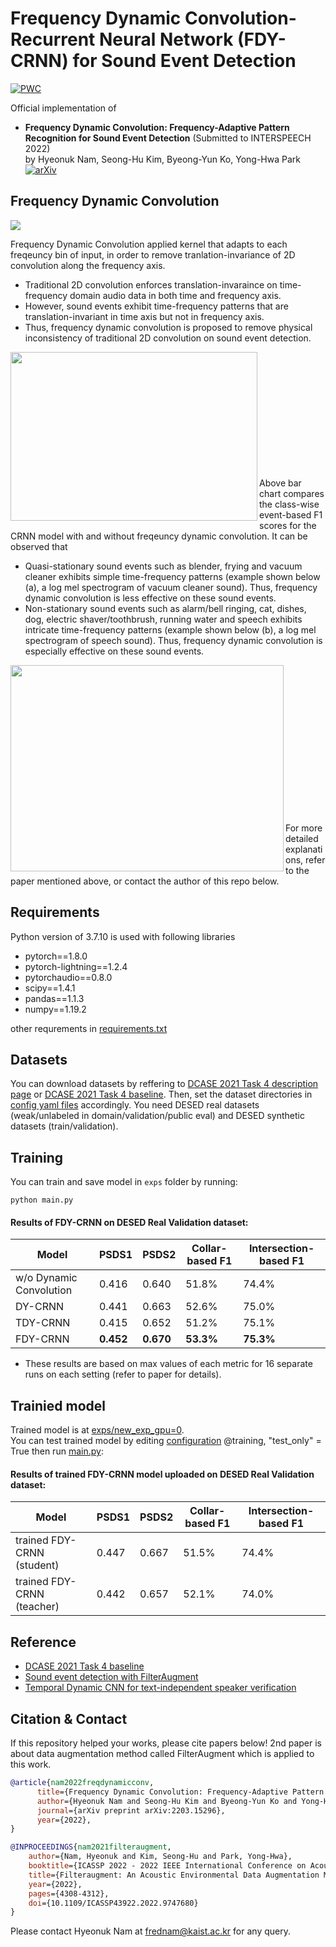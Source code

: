 # Frequency Dynamic Convolution-Recurrent Neural Network (FDY-CRNN) for Sound Event Detection

[![PWC](https://img.shields.io/endpoint.svg?url=https://paperswithcode.com/badge/frequency-dynamic-convolution-frequency/sound-event-detection-on-desed)](https://paperswithcode.com/sota/sound-event-detection-on-desed?p=frequency-dynamic-convolution-frequency)

Official implementation of <br>
 - **Frequency Dynamic Convolution: Frequency-Adaptive Pattern Recognition for Sound Event Detection** (Submitted to INTERSPEECH 2022) <br>
by Hyeonuk Nam, Seong-Hu Kim, Byeong-Yun Ko, Yong-Hwa Park <br>[![arXiv](https://img.shields.io/badge/arXiv-2203.15296-brightgreen)](https://arxiv.org/abs/2203.15296)<br>


## Frequency Dynamic Convolution

![](./utils/fig2.png)

Frequency Dynamic Convolution applied kernel that adapts to each freqeuncy bin of input, in order to remove tranlation-invariance of 2D convolution along the frequency axis.
- Traditional 2D convolution enforces translation-invaraince on time-frequency domain audio data in both time and frequency axis.
- However, sound events exhibit time-frequency patterns that are translation-invariant in time axis but not in frequency axis.
- Thus, frequency dynamic convolution is proposed to remove physical inconsistency of traditional 2D convolution on sound event detection.

<img src=./utils/fig3.jpg align="left" height="270" width="395"> <br> <br> <br> <br> <br> <br> <br> <br> <br> <br> <br>

Above bar chart compares the class-wise event-based F1 scores for the CRNN model with and without freqeuncy dynamic convolution. It can be observed that
- Quasi-stationary sound events such as blender, frying and vacuum cleaner exhibits simple time-frequency patterns (example shown below (a), a log mel spectrogram of vacuum cleaner sound). Thus, frequency dynamic convolution is less effective on these sound events.
- Non-stationary sound events such as alarm/bell ringing, cat, dishes, dog, electric shaver/toothbrush, running water and speech exhibits intricate time-frequency patterns (example shown below (b), a log mel spectrogram of speech sound). Thus, frequency dynamic convolution is especially effective on these sound events.

<img src=./utils/fig4.jpg align="left" height="330" width="437"> <br> <br> <br> <br> <br> <br> <br> <br> <br> <br> <br> <br> <br> <br>

For more detailed explanations, refer to the paper mentioned above, or contact the author of this repo below.

## Requirements
Python version of 3.7.10 is used with following libraries
- pytorch==1.8.0
- pytorch-lightning==1.2.4
- pytorchaudio==0.8.0
- scipy==1.4.1
- pandas==1.1.3
- numpy==1.19.2


other requrements in [requirements.txt](./requirements.txt)


## Datasets
You can download datasets by reffering to [DCASE 2021 Task 4 description page](http://dcase.community/challenge2021/task-sound-event-detection-and-separation-in-domestic-environments) or [DCASE 2021 Task 4 baseline](https://github.com/DCASE-REPO/DESED_task). Then, set the dataset directories in [config yaml files](./configs/) accordingly. You need DESED real datasets (weak/unlabeled in domain/validation/public eval) and DESED synthetic datasets (train/validation).

## Training
You can train and save model in `exps` folder by running:
```shell
python main.py
```

#### Results of FDY-CRNN on DESED Real Validation dataset:

Model                   | PSDS1          | PSDS2          | Collar-based F1  | Intersection-based F1
------------------------|----------------|----------------|------------------|-----------------
w/o Dynamic Convolution | 0.416          | 0.640          | 51.8%            | 74.4%
DY-CRNN                 | 0.441          | 0.663          | 52.6%            | 75.0%
TDY-CRNN                | 0.415          | 0.652          | 51.2%            | 75.1%
FDY-CRNN                | **0.452**      | **0.670**      | **53.3%**        | **75.3%**

   - These results are based on max values of each metric for 16 separate runs on each setting (refer to paper for details).


## Trainied model
Trained model is at [exps/new_exp_gpu=0](./exps/new_exp_gpu=0). <br>
You can test trained model by editing [configuration](./configs/config.yaml) @training, "test_only" = True then run [main.py](./main.py):

#### Results of trained FDY-CRNN model uploaded on DESED Real Validation dataset:

Model                      | PSDS1          | PSDS2          | Collar-based F1  | Intersection-based F1
---------------------------|----------------|----------------|------------------|-----------------
trained FDY-CRNN (student) | 0.447          | 0.667          | 51.5%            | 74.4%
trained FDY-CRNN (teacher) | 0.442          | 0.657          | 52.1%            | 74.0%


## Reference
- [DCASE 2021 Task 4 baseline](https://github.com/DCASE-REPO/DESED_task) <br>
- [Sound event detection with FilterAugment](https://github.com/frednam93/FilterAugSED) <br>
- [Temporal Dynamic CNN for text-independent speaker verification](https://https://github.com/shkim816/temporal_dynamic_cnn)

## Citation & Contact
If this repository helped your works, please cite papers below! 2nd paper is about data augmentation method called FilterAugment which is applied to this work.
```bib
@article{nam2022freqdynamicconv,
      title={Frequency Dynamic Convolution: Frequency-Adaptive Pattern Recognition for Sound Event Detection}, 
      author={Hyeonuk Nam and Seong-Hu Kim and Byeong-Yun Ko and Yong-Hwa Park},
      journal={arXiv preprint arXiv:2203.15296},
      year={2022},
}

@INPROCEEDINGS{nam2021filteraugment,
    author={Nam, Hyeonuk and Kim, Seong-Hu and Park, Yong-Hwa},
    booktitle={ICASSP 2022 - 2022 IEEE International Conference on Acoustics, Speech and Signal Processing (ICASSP)}, 
    title={Filteraugment: An Acoustic Environmental Data Augmentation Method}, 
    year={2022},
    pages={4308-4312},
    doi={10.1109/ICASSP43922.2022.9747680}
}
```
Please contact Hyeonuk Nam at frednam@kaist.ac.kr for any query.
